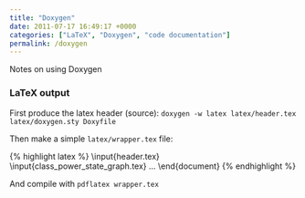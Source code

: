 ```yaml
---
title: "Doxygen"
date: 2011-07-17 16:49:17 +0000
categories: ["LaTeX", "Doxygen", "code documentation"]
permalink: /doxygen
---
```

Notes on using Doxygen

### LaTeX output

First produce the latex header (source): `doxygen -w latex latex/header.tex latex/doxygen.sty Doxyfile`

Then make a simple `latex/wrapper.tex` file:


{% highlight latex %}
\input{header.tex} 
\input{class_power_state_graph.tex}
...
\end{document} 
{% endhighlight %}

And compile with `pdflatex wrapper.tex`

